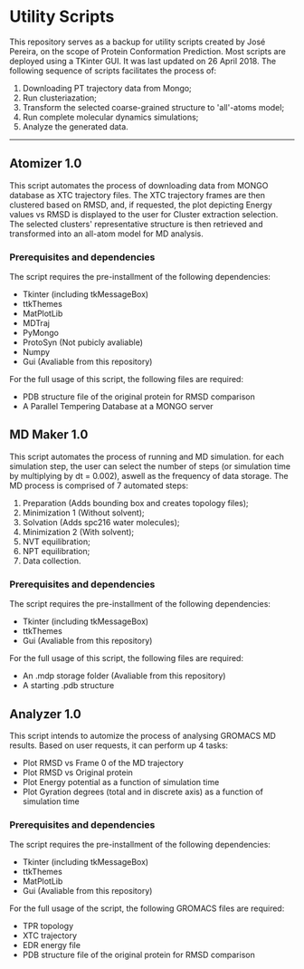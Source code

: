 # Utility Scripts

This repository serves as a backup for utility scripts created by José Pereira, on the scope of Protein Conformation Prediction.
Most scripts are deployed using a TKinter GUI. It was last updated on 26 April 2018. The following sequence of scripts facilitates the process of:
 1. Downloading PT trajectory data from Mongo;
 2. Run clusteriazation;
 3. Transform the selected coarse-grained structure to 'all'-atoms model;
 4. Run complete molecular dynamics simulations;
 5. Analyze the generated data.
***


## Atomizer 1.0

This script automates the process of downloading data from MONGO database as XTC trajectory files.
The XTC trajectory frames are then clustered based on RMSD, and, if requested, the plot depicting Energy values vs RMSD is displayed to the user for Cluster extraction selection. The selected clusters' representative structure is then retrieved and transformed into an all-atom model for MD analysis.

### Prerequisites and dependencies

The script requires the pre-installment of the following dependencies:
 * Tkinter (including tkMessageBox)
 * ttkThemes
 * MatPlotLib
 * MDTraj
 * PyMongo
 * ProtoSyn (Not pubicly avaliable)
 * Numpy
 * Gui (Avaliable from this repository)
 
 For the full usage of this script, the following files are required:
 * PDB structure file of the original protein for RMSD comparison
 * A Parallel Tempering Database at a MONGO server



## MD Maker 1.0

This script automates the process of running and MD simulation.
for each simulation step, the user can select the number of steps (or simulation time by multiplying by dt = 0.002), aswell as the frequency of data storage.
The MD process is comprised of 7 automated steps:
 1. Preparation (Adds bounding box and creates topology files);
 2. Minimization 1 (Without solvent);
 3. Solvation (Adds spc216 water molecules);
 4. Minimization 2 (With solvent);
 5. NVT equilibration;
 6. NPT equilibration;
 7. Data collection.

### Prerequisites and dependencies

The script requires the pre-installment of the following dependencies:
 * Tkinter (including tkMessageBox)
 * ttkThemes
 * Gui (Avaliable from this repository)
 
 For the full usage of this script, the following files are required:
 * An .mdp storage folder (Avaliable from this repository)
 * A starting .pdb structure



## Analyzer 1.0

This script intends to automize the process of analysing GROMACS MD results. Based on user requests, it can perform up 4 tasks:
* Plot RMSD vs Frame 0 of the MD trajectory
* Plot RMSD vs Original protein
* Plot Energy potential as a function of simulation time
* Plot Gyration degrees (total and in discrete axis) as a function of simulation time

### Prerequisites and dependencies

The script requires the pre-installment of the following dependencies:
 * Tkinter (including tkMessageBox)
 * ttkThemes
 * MatPlotLib
 * Gui (Avaliable from this repository)
 
For the full usage of the script, the following GROMACS files are required:
 * TPR topology
 * XTC trajectory
 * EDR energy file
 * PDB structure file of the original protein for RMSD comparison
